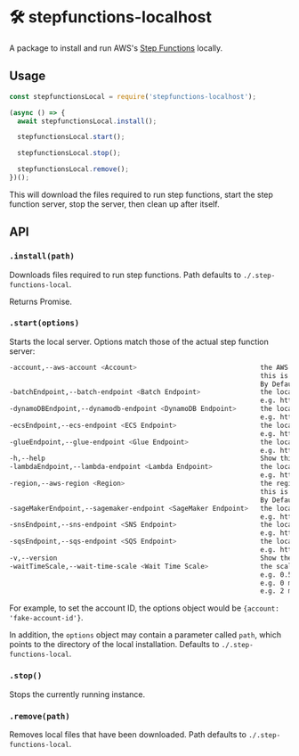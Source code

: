 # 🛠 stepfunctions-localhost

A package to install and run AWS's [Step Functions](https://docs.aws.amazon.com/step-functions/latest/dg/welcome.html) locally.

## Usage

```javascript
const stepfunctionsLocal = require('stepfunctions-localhost');

(async () => {
  await stepfunctionsLocal.install();

  stepfunctionsLocal.start();

  stepfunctionsLocal.stop();

  stepfunctionsLocal.remove();
})();
```

This will download the files required to run step functions, start the step function server, stop the server, then clean up after itself.

## API

### `.install(path)`

Downloads files required to run step functions.  Path defaults to `./.step-functions-local`.

Returns Promise.

### `.start(options)`

Starts the local server.  Options match those of the actual step function server:

```bash
-account,--aws-account <Account>                               the AWS account used to create state machines, activities and executions,
                                                               this is also the account of your Lambda and other resources.
                                                               By Default, it is set to [123456789012], this is NOT a real account id.
-batchEndpoint,--batch-endpoint <Batch Endpoint>               the local endpoint of Batch.
                                                               e.g. http://localhost:4574
-dynamoDBEndpoint,--dynamodb-endpoint <DynamoDB Endpoint>      the local endpoint of DynamoDB.
                                                               e.g. http://localhost:4574
-ecsEndpoint,--ecs-endpoint <ECS Endpoint>                     the local endpoint of ECS.
                                                               e.g. http://localhost:4574
-glueEndpoint,--glue-endpoint <Glue Endpoint>                  the local endpoint of Glue.
                                                               e.g. http://localhost:4574
-h,--help                                                      Show this help information.
-lambdaEndpoint,--lambda-endpoint <Lambda Endpoint>            the local endpoint of Lambda.
                                                               e.g. http://localhost:4574
-region,--aws-region <Region>                                  the region where the state machines, activities and executions will be created,
                                                               this is also the region of other AWS resources referred in the state machine.
                                                               By Default, it is set to [us-east-1].
-sageMakerEndpoint,--sagemaker-endpoint <SageMaker Endpoint>   the local endpoint of SageMaker.
                                                               e.g. http://localhost:4574
-snsEndpoint,--sns-endpoint <SNS Endpoint>                     the local endpoint of SNS.
                                                               e.g. http://localhost:4574
-sqsEndpoint,--sqs-endpoint <SQS Endpoint>                     the local endpoint of SQS.
                                                               e.g. http://localhost:4574
-v,--version                                                   Show the version and build of Step Functions Local.
-waitTimeScale,--wait-time-scale <Wait Time Scale>             the scale of the wait time in the Wait state
                                                               e.g. 0.5 means cut the original wait time to half
                                                               e.g. 0 means no wait time
                                                               e.g. 2 means double the original wait time
```

For example, to set the account ID, the options object would be `{account: 'fake-account-id'}`.

In addition, the `options` object may contain a parameter called `path`, which points to the directory of the local installation.  Defaults to `./.step-functions-local`.

### `.stop()`

Stops the currently running instance.

### `.remove(path)`

Removes local files that have been downloaded.  Path defaults to `./.step-functions-local`.
